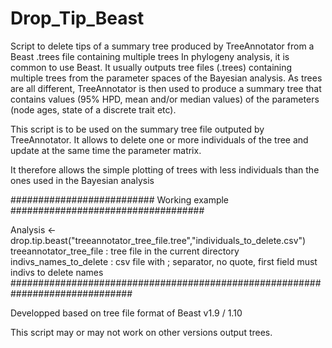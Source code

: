 # Drop_Tip_Beast
Script to delete tips of a summary tree produced by TreeAnnotator from a Beast .trees file containing multiple trees
 In phylogeny analysis, it is common to use Beast.
 It usually outputs tree files (.trees) containing multiple trees
 from the parameter spaces of the Bayesian analysis.
 As trees are all different, TreeAnnotator is then used to produce a summary tree
 that contains values (95% HPD, mean and/or median values) of the parameters (node ages, state of a discrete trait etc).

 This script is to be used on the summary tree file outputed by TreeAnnotator. 
 It allows to delete one or more individuals of the tree and update
 at the same time the parameter matrix.

 It therefore allows the simple plotting of trees with less individuals
 than the ones used in the Bayesian analysis


########################## Working example ###################################


Analysis <- drop.tip.beast("treeannotator_tree_file.tree","individuals_to_delete.csv")
 treeannotator_tree_file : tree file in the current directory
 indivs_names_to_delete : csv file with ; separator, no quote,
 first field must indivs to delete names
##############################################################################


 Developped based on tree file format of Beast v1.9 / 1.10
 
 This script may or may not work on other versions output trees.

